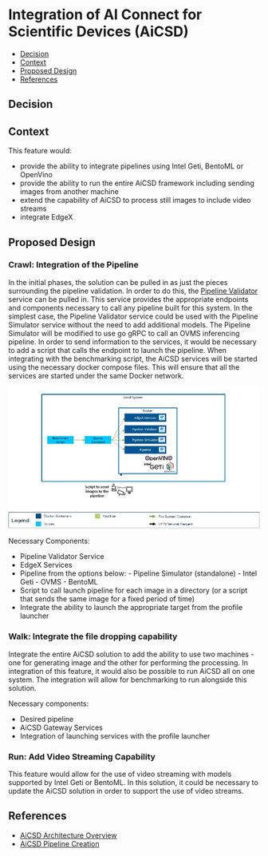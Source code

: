 # Integration of AI Connect for Scientific Devices (AiCSD)

<!--ts-->

- [Decision](##decision)
- [Context](##context)
- [Proposed Design](##proposed-design)
- [References](##references)

<!--te-->

## Decision

<!-- Requirements approval board will update this section with justification for approval or rejection -->

## Context

<!-- Please provide context to the requirement. -->

This feature would:

- provide the ability to integrate pipelines using Intel Geti, BentoML or OpenVino
- provide the ability to run the entire AiCSD framework including sending images from another machine
- extend the capability of AiCSD to process still images to include video streams
- integrate EdgeX

## Proposed Design

<!-- Please provide a high level design of the proposed requirement. -->

### Crawl: Integration of the Pipeline

In the initial phases, the solution can be pulled in as just the pieces surrounding the pipeline validation. In order to do this, the [Pipeline Validator](https://intel.github.io/AiCSD/services/as-pipeline-val.html) service can be pulled in. This service 
provides the appropriate endpoints and components necessary to call any pipeline built for this system. In the simplest case, the Pipeline Validator service could be used with the 
Pipeline Simulator service without the need to add additional models. The Pipeline
Simulator will be modified to use go gRPC to call an OVMS inferencing pipeline.
In order to send information to the services, it would be necessary to add a script
that calls the endpoint to launch the pipeline. When integrating with the benchmarking 
script, the AiCSD services will be started using the necessary docker compose files. 
This will ensure that all the services are started under the same Docker network. 

[![AiCSD Integration - Crawl](./images/aicsd-initial-integration.jpg)](./images/aicsd-initial-integration.jpg)

Necessary Components:

- Pipeline Validator Service
- EdgeX Services
- Pipeline from the options below:
      - Pipeline Simulator (standalone)
      - Intel Geti
      - OVMS
      - BentoML
- Script to call launch pipeline for each image in a directory 
(or a script that sends the same image for a fixed period of time)
- Integrate the ability to launch the appropriate target from the profile launcher

### Walk: Integrate the file dropping capability

Integrate the entire AiCSD solution to add the ability to use two machines - one for generating
image and the other for performing the processing. In integration of this feature,
it would also be possible to run AiCSD all on one system. The integration will allow 
for benchmarking to run alongside this solution.

Necessary components:

- Desired pipeline
- AiCSD Gateway Services
- Integration of launching services with the profile launcher

### Run: Add Video Streaming Capability

This feature would allow for the use of video streaming with models supported by 
Intel Geti or BentoML. In this solution, it could be necessary to update the AiCSD 
solution in order to support the use of video streams. 

## References

<!-- [link](requirements-review-process.md) - useful links for the design -->

- [AiCSD Architecture Overview](https://intel.github.io/AiCSD/services/general-info.html)
- [AiCSD Pipeline Creation](https://intel.github.io/AiCSD/pipelines/pipeline-creation.html)
